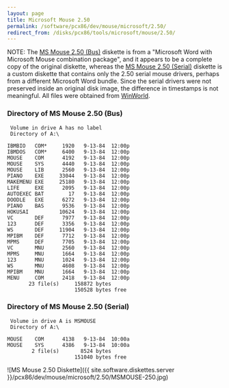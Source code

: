 ```yaml
---
layout: page
title: Microsoft Mouse 2.50
permalink: /software/pcx86/dev/mouse/microsoft/2.50/
redirect_from: /disks/pcx86/tools/microsoft/mouse/2.50/
---
```


NOTE: The [MS Mouse 2.50 (Bus)](#directory-of-ms-mouse-250-bus) diskette is from a
"Microsoft Word with Microsoft Mouse combination package", and it appears to be a complete copy of the original diskette,
whereas the [MS Mouse 2.50 (Serial)](#directory-of-ms-mouse-250-serial) diskette is a custom diskette that contains only the
2.50 serial mouse drivers, perhaps from a different Microsoft Word bundle.  Since the serial drivers were not preserved inside
an original disk image, the difference in timestamps is not meaningful. All files were obtained from
[WinWorld](https://winworldpc.com/product/microsoft-mouse/2x).

### Directory of MS Mouse 2.50 (Bus)

     Volume in drive A has no label
     Directory of A:\

    IBMBIO   COM*     1920   9-13-84  12:00p
    IBMDOS   COM*     6400   9-13-84  12:00p
    MOUSE    COM      4192   9-13-84  12:00p
    MOUSE    SYS      4440   9-13-84  12:00p
    MOUSE    LIB      2560   9-13-84  12:00p
    PIANO    EXE     33044   9-13-84  12:00p
    MAKEMENU EXE     25180   9-13-84  12:00p
    LIFE     EXE      2095   9-13-84  12:00p
    AUTOEXEC BAT        17   9-13-84  12:00p
    DOODLE   EXE      6272   9-13-84  12:00p
    PIANO    BAS      9536   9-13-84  12:00p
    HOKUSAI          10624   9-13-84  12:00p
    VC       DEF      7977   9-13-84  12:00p
    123      DEF      3356   9-13-84  12:00p
    WS       DEF     11904   9-13-84  12:00p
    MPIBM    DEF      7712   9-13-84  12:00p
    MPMS     DEF      7705   9-13-84  12:00p
    VC       MNU      2560   9-13-84  12:00p
    MPMS     MNU      1664   9-13-84  12:00p
    123      MNU      1024   9-13-84  12:00p
    WS       MNU      4608   9-13-84  12:00p
    MPIBM    MNU      1664   9-13-84  12:00p
    MENU     COM      2418   9-13-84  12:00p
           23 file(s)     158872 bytes
                          150528 bytes free

### Directory of MS Mouse 2.50 (Serial)

     Volume in drive A is MSMOUSE
     Directory of A:\

    MOUSE    COM      4138   9-13-84  10:00a
    MOUSE    SYS      4386   9-13-84  10:00a
            2 file(s)       8524 bytes
                          151040 bytes free

![MS Mouse 2.50 Diskette]({{ site.software.diskettes.server }}/pcx86/dev/mouse/microsoft/2.50/MSMOUSE-250.jpg)
